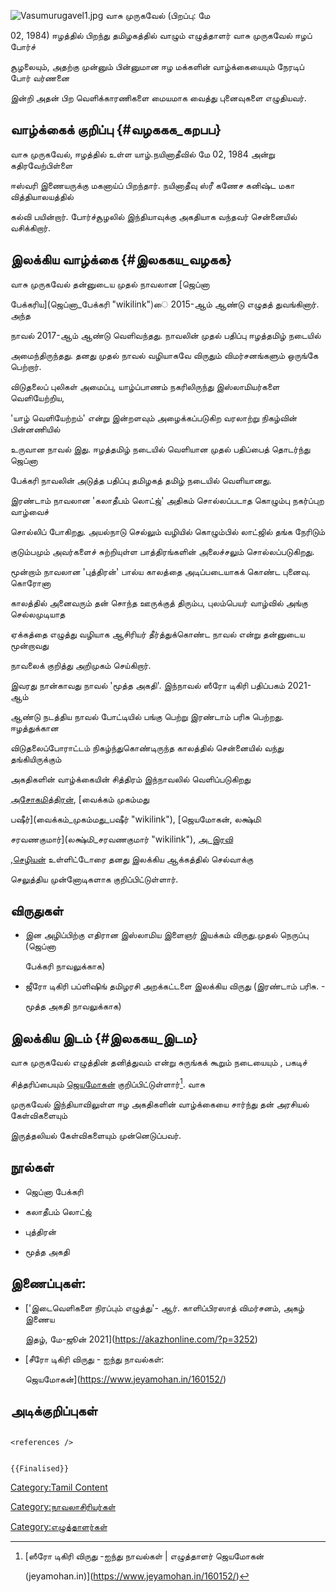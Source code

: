 ![](Vasumurugavel1.jpg "Vasumurugavel1.jpg") வாசு முருகவேல் (பிறப்பு: மே
02, 1984) ஈழத்தில் பிறந்து தமிழகத்தில் வாழும் எழுத்தாளர் வாசு முருகவேல் ஈழப் போர்ச்
சூழலையும், அதற்கு முன்னும் பின்னுமான ஈழ மக்களின் வாழ்க்கையையும் நேரடிப் போர் வர்ணனை
இன்றி அதன் பிற வெளிக்காரணிகளை மையமாக வைத்து புனைவுகளை எழுதியவர்.

## வாழ்க்கைக் குறிப்பு {#வழககக_கறபப}

வாசு முருகவேல், ஈழத்தில் உள்ள யாழ்.நயினாதீவில் மே 02, 1984 அன்று கதிரவேற்பிள்ளை
ஈஸ்வரி இணையருக்கு மகனாய்ப் பிறந்தார். நயினாதீவு ஸ்ரீ கணேச கனிஷ்ட மகா வித்தியாலயத்தில்
கல்வி பயின்றார். போர்ச்சூழலில் இந்தியாவுக்கு அகதியாக வந்தவர் சென்னையில் வசிக்கிறார்.

## இலக்கிய வாழ்க்கை {#இலககய_வழகக}

வாசு முருகவேல் தன்னுடைய முதல் நாவலான [ஜெப்னா
பேக்கரிய](ஜெப்னா_பேக்கரி "wikilink")ை 2015-ஆம் ஆண்டு எழுதத் துவங்கினார். அந்த
நாவல் 2017-ஆம் ஆண்டு வெளிவந்தது. நாவலின் முதல் பதிப்பு ஈழத்தமிழ் நடையில்
அமைந்திருந்தது. தனது முதல் நாவல் வழியாகவே விருதும் விமர்சனங்களும் ஒருங்கே பெற்றார்.
விடுதலைப் புலிகள் அமைப்பு, யாழ்ப்பாணம் நகரிலிருந்து இஸ்லாமியர்களை வெளியேற்றிய,
\'யாழ் வெளியேற்றம்\' என்று இன்றளவும் அழைக்கப்படுகிற வரலாற்று நிகழ்வின் பின்னணியில்
உருவான நாவல் இது. ஈழத்தமிழ் நடையில் வெளியான முதல் பதிப்பைத் தொடர்ந்து ஜெப்னா
பேக்கரி நாவலின் அடுத்த பதிப்பு தமிழகத் தமிழ் நடையில் வெளியானது.

இரண்டாம் நாவலான \'கலாதீபம் லொட்ஜ்\' அதிகம் சொல்லப்படாத கொழும்பு நகர்ப்புற வாழ்வைச்
சொல்லிப் போகிறது. அயல்நாடு செல்லும் வழியில் கொழும்பில் லாட்ஜில் தங்க நேரிடும்
குடும்பமும் அவர்களைச் சுற்றியுள்ள பாத்திரங்களின் அலைச்சலும் சொல்லப்படுகிறது.

மூன்றாம் நாவலான \'புத்திரன்\' பால்ய காலத்தை அடிப்படையாகக் கொண்ட புனைவு. கொரோனா
காலத்தில் அனைவரும் தன் சொந்த ஊருக்குத் திரும்ப, புலம்பெயர் வாழ்வில் அங்கு செல்லமுடியாத
ஏக்கத்தை எழுத்து வழியாக ஆசிரியர் தீர்த்துக்கொண்ட நாவல் என்று தன்னுடைய மூன்றாவது
நாவலைக் குறித்து அறிமுகம் செய்கிறார்.

இவரது நான்காவது நாவல் \'மூத்த அகதி\'. இந்நாவல் ஸீரோ டிகிரி பதிப்பகம் 2021-ஆம்
ஆண்டு நடத்திய நாவல் போட்டியில் பங்கு பெற்று இரண்டாம் பரிசு பெற்றது. ஈழத்துக்கான
விடுதலைப்போராட்டம் நிகழ்ந்துகொண்டிருந்த காலத்தில் சென்னையில் வந்து தங்கியிருக்கும்
அகதிகளின் வாழ்க்கையின் சித்திரம் இந்நாவலில் வெளிப்படுகிறது
[அசோகமித்திரன்](அசோகமித்திரன் "wikilink"), [வைக்கம் முகம்மது
பஷீர்](வைக்கம்_முகம்மது_பஷீர் "wikilink"), [ஜெயமோகன், லக்ஷ்மி
சரவணகுமார்](லக்ஷ்மி_சரவணகுமார் "wikilink"), [அ. இரவி](அ._இரவி "wikilink")
,[செழியன்](செழியன் "wikilink") உள்ளிட்டோரை தனது இலக்கிய ஆக்கத்தில் செல்வாக்கு
செலுத்திய முன்னோடிகளாக குறிப்பிட்டுள்ளார்.

## விருதுகள்

-   இன அழிப்பிற்கு எதிரான இஸ்லாமிய இளைஞர் இயக்கம் விருது.முதல் நெருப்பு (ஜெப்னா
    பேக்கரி நாவலுக்காக)
-   ஜீரோ டிகிரி பப்ளிஷிங் தமிழரசி அறக்கட்டளை இலக்கிய விருது (இரண்டாம் பரிசு. -
    மூத்த அகதி நாவலுக்காக)

## இலக்கிய இடம் {#இலககய_இடம}

வாசு முருகவேல் எழுத்தின் தனித்துவம் என்று சுருங்கக் கூறும் நடையையும் , பகடிச்
சித்தரிப்பையும் [ஜெயமோகன்](ஜெயமோகன் "wikilink") குறிப்பிட்டுள்ளார்[^1]. வாசு
முருகவேல் இந்தியாவிலுள்ள ஈழ அகதிகளின் வாழ்க்கையை சார்ந்து தன் அரசியல் கேள்விகளையும்
இருத்தலியல் கேள்விகளையும் முன்னெடுப்பவர்.

## நூல்கள்

-   ஜெப்னா பேக்கரி
-   கலாதீபம் லொட்ஜ்
-   புத்திரன்
-   மூத்த அகதி

## இணைப்புகள்:

-   [\'இடைவெளிகளை நிரப்பும் எழுத்து\'- ஆர். காளிப்பிரஸாத் விமர்சனம், அகழ் இணைய
    இதழ், மே-ஜூன் 2021](https://akazhonline.com/?p=3252)
-   [சீரோ டிகிரி விருது - ஐந்து நாவல்கள்:
    ஜெயமோகன்](https://www.jeyamohan.in/160152/)

## அடிக்குறிப்புகள்

```{=html}
<references />
```
```{=mediawiki}
{{Finalised}}
```
[Category:Tamil Content](Category:Tamil_Content "wikilink")
[Category:நாவலாசிரியர்கள்](Category:நாவலாசிரியர்கள் "wikilink")
[Category:எழுத்தாளர்கள்](Category:எழுத்தாளர்கள் "wikilink")

[^1]: [ஸீரோ டிகிரி விருது -ஐந்து நாவல்கள் \| எழுத்தாளர் ஜெயமோகன்
    (jeyamohan.in)](https://www.jeyamohan.in/160152/)
